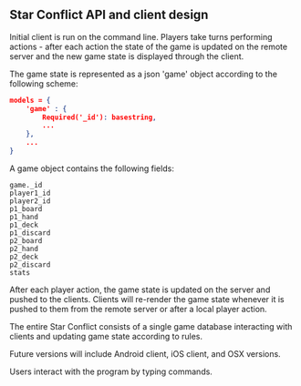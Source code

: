 Star Conflict API and client design 
-------------
Initial client is run on the command line.
Players take turns performing actions - after 
each action the state of the game is updated 
on the remote server and the new game state is
displayed through the client.

The game state is represented as a json 'game' object according to
the following scheme:

```json
models = {
    'game' : {
        Required('_id'): basestring,
        ...
    },
    ...
}
```

A game object contains the following fields:
``` 
game._id
player1_id
player2_id
p1_board
p1_hand
p1_deck
p1_discard
p2_board
p2_hand
p2_deck
p2_discard
stats
```

After each player action, the game state is updated on the server
and pushed to the clients. Clients will re-render the game state
whenever it is pushed to them from the remote server or after a local
player action.

The entire Star Conflict consists of a single game database interacting with
clients and updating game state according to rules. 










Future versions will include Android client, iOS client, 
and OSX versions. 

Users interact with the program by typing commands.


